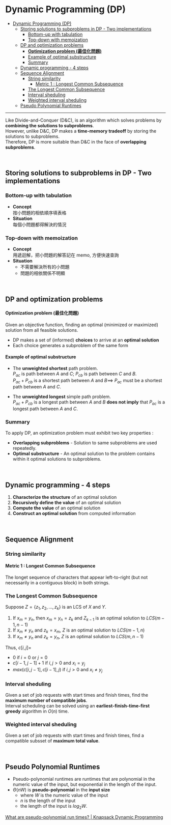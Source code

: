 # Dynamic Programming (DP)

- [Dynamic Programming (DP)](#dynamic-programming-dp)
  - [Storing solutions to subproblems in DP - Two implementations](#storing-solutions-to-subproblems-in-dp---two-implementations)
    - [Bottom-up with tabulation](#bottom-up-with-tabulation)
    - [Top-down with memoization](#top-down-with-memoization)
  - [DP and optimization problems](#dp-and-optimization-problems)
      - [**Optimization problem (最佳化問題)**](#optimization-problem-最佳化問題)
      - [Example of optimal substructure](#example-of-optimal-substructure)
    - [Summary](#summary)
  - [Dynamic programming - 4 steps](#dynamic-programming---4-steps)
  - [Sequence Alignment](#sequence-alignment)
    - [String similarity](#string-similarity)
      - [Metric 1 : Longest Common Subsequence](#metric-1--longest-common-subsequence)
    - [The Longest Common Subsequence](#the-longest-common-subsequence)
    - [Interval sheduling](#interval-sheduling)
    - [Weighted interval sheduling](#weighted-interval-sheduling)
  - [Pseudo Polynomial Runtimes](#pseudo-polynomial-runtimes)

---

Like Divide-and-Conquer (D&C), is an algorithm which solves problems by **combining the solutions to subproblems**. \
However, unlike D&C, DP makes a **time-memory tradeoff** by storing the solutions to subproblems. \
Therefore, DP is more suitable than D&C in the face of **overlapping subproblems**.

<br>

## Storing solutions to subproblems in DP - Two implementations

### Bottom-up with tabulation

- **Concept** \
   按小問題的相依順序填表格
- **Situation** \
   每個小問題都得解決的情況

### Top-down with memoization

- **Concept** \
   用遞迴解，把小問題的解答記在 memo, 方便快速查詢
- **Situation**
  - 不需要解決所有的小問題
  - 問題的相依關係不明顯

<br>

## DP and optimization problems

#### **Optimization problem (最佳化問題)**

Given an objective function, finding an optimal (minimized or maximized) solution from all feasible solutions.

- DP makes a set of (informed) **choices** to arrive at an **optimal solution**
- Each choice generates a subproblem of the same form

#### Example of optimal substructure

- The **unweighted shortest** path problem. \
  $P_{ac}$ is path between $A$ and $C$; $P_{cb}$ is path between $C$ and $B$. \
  $P_{ac} + P_{cb}$ is a shortest path between $A$ and $B \implies$ $P_{ac}$ must be a shortest path between $A$ and $C$.

- The **unweighted longest** simple path problem. \
  $P_{ac} + P_{cb}$ is a longest path between $A$ and $B$ **does not imply** that $P_{ac}$ is a longest path between $A$ and $C$.

### Summary

To apply DP, an optimization problem must exhibit two key properties :

- **Overlapping subproblems** - Solution to same subproblems are used repeatedly.
- **Optimal substructure** - An optimal solution to the problem contains within it optimal solutions to subproblems.

<br>

## Dynamic programming - 4 steps

1. **Characterize the structure** of an optimal solution
2. **Recursively define the value** of an optimal solution
3. **Compute the value** of an optimal solution
4. **Construct an optimal solution** from computed information

<br>

## Sequence Alignment

### String similarity

#### Metric 1 : Longest Common Subsequence

The longet sequence of characters that appear left-to-right (but not necessarily in a contiguous block) in both strings.

### The Longest Common Subsequence

Suppose $Z = \{z_1, z_2, \dots, z_k\}$ is an LCS of $X$ and $Y$.

1. If $x_m = y_n$, then $x_m = y_n = z_k$ and $Z_{k-1}$ is an optimal solution to $LCS(m-1, n-1)$
2. If $x_m \ne y_n$ and $z_k = x_m$, $Z$ is an optimal solution to $LCS(m-1, n)$
3. If $x_m \ne y_n$ and $z_k = y_n$, $Z$ is an optimal solution to $LCS(m, n-1)$

Thus, $c[i,j] =$

- $0 \text{ if } i = 0 \text{ or } j = 0$
- $c[i-1, j-1] + 1 \text{ if } i, j > 0 \text{ and } x_i = y_j$
- $max(c[i, j-1], c[i-1], j) \text{ if } i, j > 0 \text{ and } x_i \ne y_j$

### Interval sheduling

Given a set of job requests with start times and finish times, find the **maximum number of compatible jobs**. \
Interval scheduling can be solved using an **earliest-finish-time-first greedy** algorithm in $O(n)$ time.

### Weighted interval sheduling

Given a set of job requests with start times and finish times, find a compatible subsset of **maximum total value**.

<br>

## Pseudo Polynomial Runtimes

- Pseudo-polynomial runtimes are runtimes that are polynomial in the numeric value of the input, but exponential in the length of the input.
- $\Theta(nW)$ is **pseudo-polynomial** in the **input size**
  - where $W$ is the numeric value of the input
  - $n$ is the length of the input
  - the length of the input is $log_2W$.

[What are pseudo-polynomial run times? | Knapsack Dynamic Programming](https://youtu.be/pk1d3VNmyPI?si=zkqUd6dq2I__wkVE)
